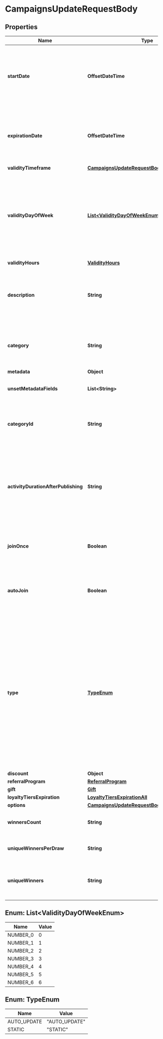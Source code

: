 

# CampaignsUpdateRequestBody


## Properties

| Name | Type | Description | Notes |
|------------ | ------------- | ------------- | -------------|
|**startDate** | **OffsetDateTime** | Activation timestamp defines when the campaign starts to be active in ISO 8601 format. Campaign is *inactive before* this date.  |  [optional] |
|**expirationDate** | **OffsetDateTime** | Expiration timestamp defines when the campaign expires in ISO 8601 format.  Campaign is *inactive after* this date. |  [optional] |
|**validityTimeframe** | [**CampaignsUpdateRequestBodyValidityTimeframe**](CampaignsUpdateRequestBodyValidityTimeframe.md) |  |  [optional] |
|**validityDayOfWeek** | [**List&lt;ValidityDayOfWeekEnum&gt;**](#List&lt;ValidityDayOfWeekEnum&gt;) | Integer array corresponding to the particular days of the week in which the campaign is valid.  - &#x60;0&#x60; Sunday - &#x60;1&#x60; Monday - &#x60;2&#x60; Tuesday - &#x60;3&#x60; Wednesday - &#x60;4&#x60; Thursday - &#x60;5&#x60; Friday - &#x60;6&#x60; Saturday |  [optional] |
|**validityHours** | [**ValidityHours**](ValidityHours.md) |  |  [optional] |
|**description** | **String** | An optional field to keep any extra textual information about the campaign such as a campaign description and details. |  [optional] |
|**category** | **String** | The category assigned to the campaign. Either pass this parameter OR the &#x60;category_id&#x60;. |  [optional] |
|**metadata** | **Object** |  |  [optional] |
|**unsetMetadataFields** | **List&lt;String&gt;** | Determine which metadata should be removed from campaign. |  [optional] |
|**categoryId** | **String** | Unique category ID that this campaign belongs to. Either pass this parameter OR the &#x60;category&#x60;. |  [optional] |
|**activityDurationAfterPublishing** | **String** | Defines the amount of time the campaign will be active in ISO 8601 format after publishing. For example, a campaign with a &#x60;duration&#x60; of &#x60;P24D&#x60; will be valid for a duration of 24 days. |  [optional] |
|**joinOnce** | **Boolean** | If this value is set to &#x60;true&#x60;, customers will be able to join the campaign only once. |  [optional] |
|**autoJoin** | **Boolean** | Indicates whether customers will be able to auto-join a loyalty campaign if any earning rule is fulfilled. |  [optional] |
|**type** | [**TypeEnum**](#TypeEnum) | Defines whether the campaign can be updated with new vouchers after campaign creation.      - &#x60;AUTO_UPDATE&#x60;: By choosing the auto update option you will create a campaign that can be enhanced by new vouchers after the time of creation (e.g. by publish vouchers method).     -  &#x60;STATIC&#x60;: vouchers need to be manually published. |  [optional] |
|**discount** | **Object** |  |  [optional] |
|**referralProgram** | [**ReferralProgram**](ReferralProgram.md) |  |  [optional] |
|**gift** | [**Gift**](Gift.md) |  |  [optional] |
|**loyaltyTiersExpiration** | [**LoyaltyTiersExpirationAll**](LoyaltyTiersExpirationAll.md) |  |  [optional] |
|**options** | [**CampaignsUpdateRequestBodyOptions**](CampaignsUpdateRequestBodyOptions.md) |  |  [optional] |
|**winnersCount** | **String** | It represents the total number of winners in a lucky draw. |  [optional] |
|**uniqueWinnersPerDraw** | **String** | It indicates whether each winner in a draw is unique or not. |  [optional] |
|**uniqueWinners** | **String** | Specifies whether each participant can win only once across multiple draws. |  [optional] |



## Enum: List&lt;ValidityDayOfWeekEnum&gt;

| Name | Value |
|---- | -----|
| NUMBER_0 | 0 |
| NUMBER_1 | 1 |
| NUMBER_2 | 2 |
| NUMBER_3 | 3 |
| NUMBER_4 | 4 |
| NUMBER_5 | 5 |
| NUMBER_6 | 6 |



## Enum: TypeEnum

| Name | Value |
|---- | -----|
| AUTO_UPDATE | &quot;AUTO_UPDATE&quot; |
| STATIC | &quot;STATIC&quot; |




